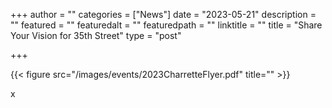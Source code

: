 +++
author = ""
categories = ["News"]
date = "2023-05-21"
description = ""
featured = ""
featuredalt = ""
featuredpath = ""
linktitle = ""
title = "Share Your Vision for 35th Street"
type = "post"

+++ 

 {{< figure src="/images/events/2023CharretteFlyer.pdf" title="" >}}


x